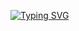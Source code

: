 [![Typing SVG](https://readme-typing-svg.demolab.com?font=Tektur&weight=700&size=25&pause=500&color=B1FF08&background=3E0080&center=%D0%BF%D1%80%D0%B0%D0%B2%D0%B4%D0%B0&vCenter=%D0%BF%D1%80%D0%B0%D0%B2%D0%B4%D0%B0&multiline=true&repeat=%D0%BF%D0%BE%D0%BC%D0%B8%D0%BB%D0%BA%D0%BE%D0%B2%D0%B8%D0%B9&width=800&height=150&lines=%F0%9F%91%8BHi+Guys%F0%9F%91%8B;I'm+Nazar;%F0%9F%92%AAI+am+a+junior+front-end+developer%F0%9F%92%AA)](https://git.io/typing-svg)
